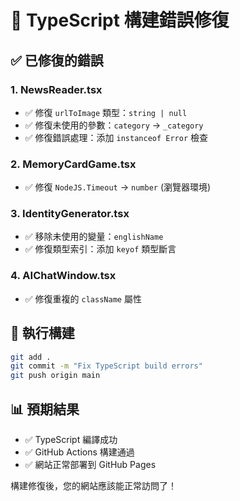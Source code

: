# 🔧 TypeScript 構建錯誤修復

## ✅ 已修復的錯誤

### 1. NewsReader.tsx
- ✅ 修復 `urlToImage` 類型：`string | null`
- ✅ 修復未使用的參數：`category` → `_category`
- ✅ 修復錯誤處理：添加 `instanceof Error` 檢查

### 2. MemoryCardGame.tsx
- ✅ 修復 `NodeJS.Timeout` → `number` (瀏覽器環境)

### 3. IdentityGenerator.tsx
- ✅ 移除未使用的變量：`englishName`
- ✅ 修復類型索引：添加 `keyof` 類型斷言

### 4. AIChatWindow.tsx
- ✅ 修復重複的 `className` 屬性

## 🚀 執行構建
```bash
git add .
git commit -m "Fix TypeScript build errors"
git push origin main
```

## 📊 預期結果
- ✅ TypeScript 編譯成功
- ✅ GitHub Actions 構建通過
- ✅ 網站正常部署到 GitHub Pages

構建修復後，您的網站應該能正常訪問了！